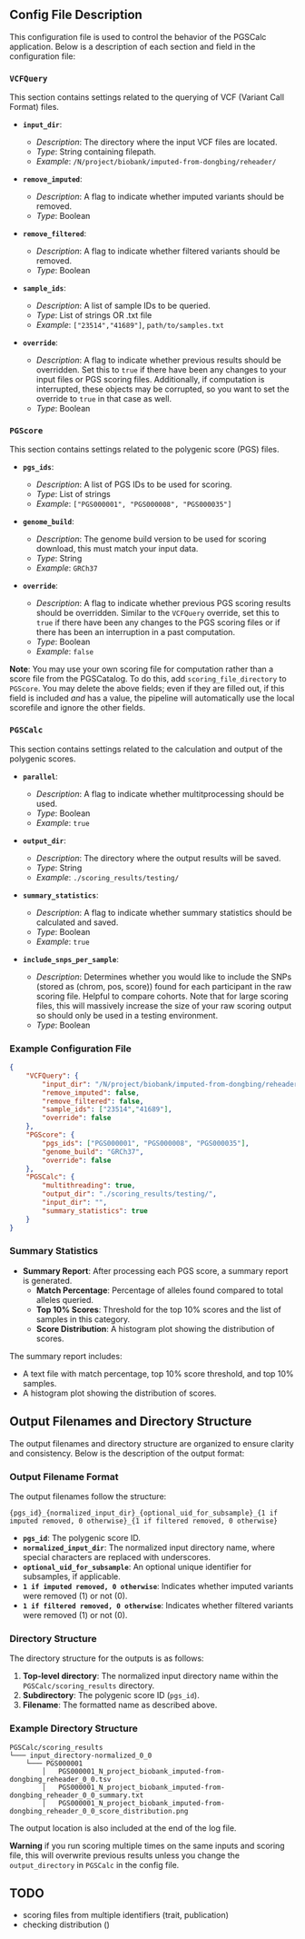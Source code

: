 ## Config File Description

This configuration file is used to control the behavior of the PGSCalc application. Below is a description of each section and field in the configuration file:

### `VCFQuery`
This section contains settings related to the querying of VCF (Variant Call Format) files.

- **`input_dir`**: 
  - *Description*: The directory where the input VCF files are located.
  - *Type*: String containing filepath.
  - *Example*: `/N/project/biobank/imputed-from-dongbing/reheader/`

- **`remove_imputed`**: 
  - *Description*: A flag to indicate whether imputed variants should be removed.
  - *Type*: Boolean

- **`remove_filtered`**: 
  - *Description*: A flag to indicate whether filtered variants should be removed.
  - *Type*: Boolean

- **`sample_ids`**: 
  - *Description*: A list of sample IDs to be queried.
  - *Type*: List of strings OR .txt file
  - *Example*: `["23514","41689"]`, `path/to/samples.txt`

- **`override`**: 
  - *Description*: A flag to indicate whether previous results should be overridden. Set this to `true` if there have been any changes to your input files or PGS scoring files. Additionally, if computation is interrupted, these objects may be corrupted, so you want to set the override to `true` in that case as well.
  - *Type*: Boolean

### `PGScore`
This section contains settings related to the polygenic score (PGS) files.

- **`pgs_ids`**: 
  - *Description*: A list of PGS IDs to be used for scoring.
  - *Type*: List of strings
  - *Example*: `["PGS000001", "PGS000008", "PGS000035"]`

- **`genome_build`**: 
  - *Description*: The genome build version to be used for scoring download, this must match your input data. 
  - *Type*: String
  - *Example*: `GRCh37`

- **`override`**: 
  - *Description*: A flag to indicate whether previous PGS scoring results should be overridden. Similar to the `VCFQuery` override, set this to `true` if there have been any changes to the PGS scoring files or if there has been an interruption in a past computation.
  - *Type*: Boolean
  - *Example*: `false`

**Note**: You may use your own scoring file for computation rather than a score file from the PGSCatalog. To do this, add `scoring_file_directory` to `PGScore`. You may delete the above fields; even if they are filled out, if this field is included *and* has a value, the pipeline will automatically use the local scorefile and ignore the other fields.

### `PGSCalc`
This section contains settings related to the calculation and output of the polygenic scores.

- **`parallel`**: 
  - *Description*: A flag to indicate whether multitprocessing should be used.
  - *Type*: Boolean
  - *Example*: `true`

- **`output_dir`**: 
  - *Description*: The directory where the output results will be saved.
  - *Type*: String
  - *Example*: `./scoring_results/testing/`

- **`summary_statistics`**: 
  - *Description*: A flag to indicate whether summary statistics should be calculated and saved.
  - *Type*: Boolean
  - *Example*: `true`

- **`include_snps_per_sample`**:
  - *Description*: Determines whether you would like to include the SNPs (stored as (chrom, pos, score)) found for each participant in the raw scoring file. Helpful to compare cohorts. Note that for large scoring files, this will massively increase the size of your raw scoring output so should only be used in a testing environment.
  - *Type*: Boolean



### Example Configuration File
```json
{
    "VCFQuery": {
        "input_dir": "/N/project/biobank/imputed-from-dongbing/reheader/",
        "remove_imputed": false,
        "remove_filtered": false,
        "sample_ids": ["23514","41689"],
        "override": false
    },
    "PGScore": {
        "pgs_ids": ["PGS000001", "PGS000008", "PGS000035"],
        "genome_build": "GRCh37",
        "override": false
    },
    "PGSCalc": {
        "multithreading": true,
        "output_dir": "./scoring_results/testing/",
        "input_dir": "",
        "summary_statistics": true
    }
}
```
### Summary Statistics

- **Summary Report**: After processing each PGS score, a summary report is generated.
  - **Match Percentage**: Percentage of alleles found compared to total alleles queried.
  - **Top 10% Scores**: Threshold for the top 10% scores and the list of samples in this category.
  - **Score Distribution**: A histogram plot showing the distribution of scores.

The summary report includes:
- A text file with match percentage, top 10% score threshold, and top 10% samples.
- A histogram plot showing the distribution of scores.

## Output Filenames and Directory Structure

The output filenames and directory structure are organized to ensure clarity and consistency. Below is the description of the output format:

### Output Filename Format

The output filenames follow the structure:

`{pgs_id}_{normalized_input_dir}_{optional_uid_for_subsample}_{1 if imputed removed, 0 otherwise}_{1 if filtered removed, 0 otherwise}`


- **`pgs_id`**: The polygenic score ID.
- **`normalized_input_dir`**: The normalized input directory name, where special characters are replaced with underscores.
- **`optional_uid_for_subsample`**: An optional unique identifier for subsamples, if applicable.
- **`1 if imputed removed, 0 otherwise`**: Indicates whether imputed variants were removed (1) or not (0).
- **`1 if filtered removed, 0 otherwise`**: Indicates whether filtered variants were removed (1) or not (0).

### Directory Structure

The directory structure for the outputs is as follows:

1. **Top-level directory**: The normalized input directory name within the `PGSCalc/scoring_results` directory.
2. **Subdirectory**: The polygenic score ID (`pgs_id`).
3. **Filename**: The formatted name as described above.

### Example Directory Structure
```
PGSCalc/scoring_results
└─── input_directory-normalized_0_0
    └─── PGS000001
        │   PGS000001_N_project_biobank_imputed-from-dongbing_reheader_0_0.tsv
        │   PGS000001_N_project_biobank_imputed-from-dongbing_reheader_0_0_summary.txt
        │   PGS000001_N_project_biobank_imputed-from-dongbing_reheader_0_0_score_distribution.png
```

The output location is also included at the end of the log file. 

**Warning** if you run scoring multiple times on the same inputs and scoring file, this will overwrite previous results unless you change the `output_directory` in `PGSCalc` in the config file.

## TODO
- scoring files from multiple identifiers (trait, publication)
- checking distribution ()
